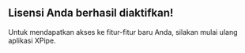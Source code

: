 ## Lisensi Anda berhasil diaktifkan!

Untuk mendapatkan akses ke fitur-fitur baru Anda, silakan mulai ulang aplikasi XPipe.